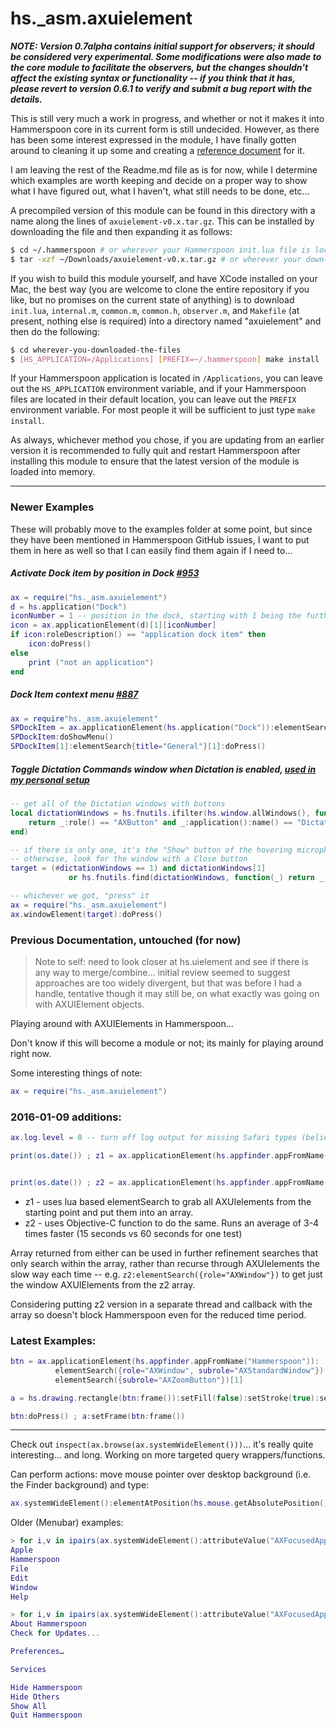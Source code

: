 hs._asm.axuielement
===================

***NOTE: Version 0.7alpha contains initial support for observers; it should be considered very experimental. Some modifications were also made to the core module to facilitate the observers, but the changes shouldn't affect the existing syntax or functionality -- if you think that it has, please revert to version 0.6.1 to verify and submit a bug report with the details.***


This is still very much a work in progress, and whether or not it makes it into Hammerspoon core in its current form is still undecided.  However, as there has been some interest expressed in the module, I have finally gotten around to cleaning it up some and creating a [reference document](Reference.md) for it.

I am leaving the rest of the Readme.md file as is for now, while I determine which examples are worth keeping and decide on a proper way to show what I have figured out, what I haven't, what still needs to be done, etc...

A precompiled version of this module can be found in this directory with a name along the lines of `axuielement-v0.x.tar.gz`. This can be installed by downloading the file and then expanding it as follows:

~~~sh
$ cd ~/.hammerspoon # or wherever your Hammerspoon init.lua file is located
$ tar -xzf ~/Downloads/axuielement-v0.x.tar.gz # or wherever your downloads are located
~~~

If you wish to build this module yourself, and have XCode installed on your Mac, the best way (you are welcome to clone the entire repository if you like, but no promises on the current state of anything) is to download `init.lua`, `internal.m`, `common.m`, `common.h`, `observer.m`, and `Makefile` (at present, nothing else is required) into a directory named "axuielement" and then do the following:

~~~sh
$ cd wherever-you-downloaded-the-files
$ [HS_APPLICATION=/Applications] [PREFIX=~/.hammerspoon] make install
~~~

If your Hammerspoon application is located in `/Applications`, you can leave out the `HS_APPLICATION` environment variable, and if your Hammerspoon files are located in their default location, you can leave out the `PREFIX` environment variable.  For most people it will be sufficient to just type `make install`.

As always, whichever method you chose, if you are updating from an earlier version it is recommended to fully quit and restart Hammerspoon after installing this module to ensure that the latest version of the module is loaded into memory.

- - -

### Newer Examples

These will probably move to the examples folder at some point, but since they have been mentioned in Hammerspoon GitHub issues, I want to put them in here as well so that I can easily find them again if I need to...

##### Activate Dock item by position in Dock [#953](https://github.com/Hammerspoon/hammerspoon/issues/953)
~~~lua
ax = require("hs._asm.axuielement")
d = hs.application("Dock")
iconNumber = 1 -- position in the dock, starting with 1 being the furthest left item
icon = ax.applicationElement(d)[1][iconNumber]
if icon:roleDescription() == "application dock item" then
    icon:doPress()
else
    print ("not an application")
end
~~~

##### Dock Item context menu [#887](https://github.com/Hammerspoon/hammerspoon/issues/887)
~~~lua
ax = require"hs._asm.axuielement"
SPDockItem = ax.applicationElement(hs.application("Dock")):elementSearch{title="System Preferences"}[1]
SPDockItem:doShowMenu()
SPDockItem[1]:elementSearch{title="General"}[1]:doPress()
~~~

##### Toggle Dictation Commands window when Dictation is enabled, [used in my personal setup](https://github.com/asmagill/hammerspoon-config/blob/master/utils/speech.lua#L161)
~~~lua
-- get all of the Dictation windows with buttons
local dictationWindows = hs.fnutils.ifilter(hs.window.allWindows(), function(_)
    return _:role() == "AXButton" and _:application():name() == "Dictation"
end)

-- if there is only one, it's the "Show" button of the hovering microphone
-- otherwise, look for the window with a Close button
target = (#dictationWindows == 1) and dictationWindows[1]
             or hs.fnutils.find(dictationWindows, function(_) return _:subrole() == "AXCloseButton" end)

-- whichever we got, "press" it
ax = require("hs._asm.axuielement")
ax.windowElement(target):doPress()
~~~

### Previous Documentation, untouched (for now)

> Note to self: need to look closer at hs.uielement and see if there is any way to merge/combine... initial review seemed to suggest approaches are too widely divergent, but that was before I had a handle, tentative though it may still be, on what exactly was going on with AXUIElement objects.

Playing around with AXUIElements in Hammerspoon...

Don't know if this will become a module or not; its mainly for playing around right now.

Some interesting things of note:

~~~lua
ax = require("hs._asm.axuielement")
~~~

### 2016-01-09 additions:

~~~lua
ax.log.level = 0 -- turn off log output for missing Safari types (believed to be AXTextMarkerRef, and AXTextMarkerRangeRef, but they are private as far as I can determine so far, so... no joy for now.)

print(os.date()) ; z1 = ax.applicationElement(hs.appfinder.appFromName("Safari")):elementSearch({}) ; print(os.date(), #z1)


print(os.date()) ; z2 = ax.applicationElement(hs.appfinder.appFromName("Safari")):getAllChildElements() ; print(os.date(), #z2)
~~~

* z1 - uses lua based elementSearch to grab all AXUIelements from the starting point and put them into an array.
* z2 - uses Objective-C function to do the same.  Runs an average of 3-4 times faster (15 seconds vs 60 seconds for one test)

Array returned from either can be used in further refinement searches that only search within the array, rather than recurse through AXUIelements the slow way each time -- e.g. `z2:elementSearch({role="AXWindow"})` to get just the window AXUIElements from the z2 array.

Considering putting z2 version in a separate thread and callback with the array so doesn't block Hammerspoon even for the reduced time period.

### Latest Examples:

~~~lua
btn = ax.applicationElement(hs.appfinder.appFromName("Hammerspoon")):
          elementSearch({role="AXWindow", subrole="AXStandardWindow"})[1]:
          elementSearch({subrole="AXZoomButton"})[1]

a = hs.drawing.rectangle(btn:frame()):setFill(false):setStroke(true):setStrokeColor{red=1}:show()

btn:doPress() ; a:setFrame(btn:frame())
~~~


_ _ _

Check out `inspect(ax.browse(ax.systemWideElement()))`... it's really quite interesting... and long.  Working on more targeted query wrappers/functions.

Can perform actions: move mouse pointer over desktop background (i.e. the Finder background) and type:

~~~lua
ax.systemWideElement():elementAtPosition(hs.mouse.getAbsolutePosition()):performAction("AXShowMenu")
~~~

Older (Menubar) examples:

~~~lua
> for i,v in ipairs(ax.systemWideElement():attributeValue("AXFocusedApplication"):attributeValue("AXMenuBar"):attributeValue("AXChildren")) do print(v:attributeValue("AXTitle")) end
Apple
Hammerspoon
File
Edit
Window
Help

> for i,v in ipairs(ax.systemWideElement():attributeValue("AXFocusedApplication"):attributeValue("AXMenuBar"):attributeValue("AXChildren")[2]:attributeValue("AXChildren")[1]:attributeValue("AXChildren")) do print(v:attributeValue("AXTitle")) end
About Hammerspoon
Check for Updates...

Preferences…

Services

Hide Hammerspoon
Hide Others
Show All
Quit Hammerspoon
~~~
